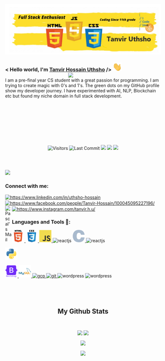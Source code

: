 ![](media/fullstack.jpg)
<h3> < Hello world, I'm <a href="https://   " target="_blank"> Tanvir Hossain Uthsho</a> /> <img src="https://raw.githubusercontent.com/ABSphreak/ABSphreak/master/gifs/Hi.gif" width="30px"><img  align='right' src="https://user-images.githubusercontent.com/43414928/113603231-5101d200-9661-11eb-9dcf-93d0401a7287.png" width="300px"> </h3>
I am a pre-final year CS student with a great passion for programming. I am trying to create magic with 0's and 1's. The green dots on my GitHub profile show my developer journey. I have experimented with AI, NLP, Blockchain etc but found my niche domain in full stack development.
<br><br><br><br><br><br><br><br><br>
<p align="center">
 <img alt="Visitors" src="https://komarev.com/ghpvc/?username=TanvirUthsho&style=flat&labelColor=black&logo=github&label=PROFILE+VIEWS&color=29bf12"/>
 <img alt="Last Commit" src="https://img.shields.io/github/last-commit/TanvirUthsho/TanvirUthsho?logo=markdown&label=LAST+UPDATE&color=29bf12&style=flat">
 <!--<img src="https://badges.pufler.dev/visits/TanvirUthsho/TanvirUthsho"/>-->
 <img src="https://badges.pufler.dev/years/TanvirUthsho"/>
 <img src="https://badges.pufler.dev/repos/TanvirUthsho"/>
 <img src="https://badges.pufler.dev/commits/monthly/TanvirUthsho"/>
</p>

<br>
<br>

<!-- ===================
========================== -->
<img src="https://media.giphy.com/media/LnQjpWaON8nhr21vNW/giphy.gif" width="40"><h3 align="left">Connect with me:</h3>
<p align="left">
<a href="https://www.linkedin.com/in/uthsho-hossain" target="blank"><img align="center" src="https://cdn.jsdelivr.net/npm/simple-icons@3.0.1/icons/linkedin.svg" alt="https://www.linkedin.com/in/uthsho-hossain" height="30" width="40" /></a>
<a href="https://fb.com/people/Tanvir-Hossain/100045095227196/" target="blank"><img align="center" src="https://cdn.jsdelivr.net/npm/simple-icons@3.0.1/icons/facebook.svg" alt="https://www.facebook.com/people/Tanvir-Hossain/100045095227196/" height="30" width="40" /></a>
<a href="https://instagram.com/tanvir.h.u/" target="blank"><img align="center" src="https://cdn.jsdelivr.net/npm/simple-icons@3.0.1/icons/instagram.svg" alt="https://www.instagram.com/tanvir.h.u/" height="30" width="40" /></a>
<a href="https://mailto:ojinnnakapascal@gmail.com">
<img align="left" alt="Pascal's Mail" width="22px" src="https://cdn.jsdelivr.net/npm/simple-icons@v3/icons/gmail.svg" />
</a>
</p>

<h3 align="left">Languages and Tools 🚀:</h3>
<p align="left">
<a href="https://www.w3.org/html/" target="_blank"> <img
src="https://raw.githubusercontent.com/devicons/devicon/master/icons/html5/html5-original-wordmark.svg"
 alt="html5" width="40" height="40" /> </a> 
 <a href="https://www.w3schools.com/css/"target="_blank"> <img src="https://raw.githubusercontent.com/devicons/devicon/master/icons/css3/css3-original-wordmark.svg"
                    alt="css3" width="40" height="40" /> </a> 
                      <a
                href="https://developer.mozilla.org/en-US/docs/Web/JavaScript" target="_blank"> <img
                    src="https://raw.githubusercontent.com/devicons/devicon/master/icons/javascript/javascript-original.svg"
                    alt="javascript" width="40" height="40" /> </a> 
 <img src="https://www.vectorlogo.zone/logos/reactjs/reactjs-icon.svg" alt="reactjs" width="40"
                height="40" />
 <a href="https://www.cprogramming.com/"
                target="_blank"> <img
                    src="https://raw.githubusercontent.com/devicons/devicon/master/icons/c/c-original.svg" alt="c"
                    width="40" height="40" /> </a>
                  <img src="https://www.vectorlogo.zone/logos/java/java-ar21.svg" alt="reactjs" width="40"
                height="40" />  

<a href="https://www.python.org" target="_blank"> <img
                    src="https://raw.githubusercontent.com/devicons/devicon/master/icons/python/python-original.svg"
                    alt="python" width="40" height="40" /> </a>

<a href="https://getbootstrap.com" target="_blank"> <img
                    src="https://raw.githubusercontent.com/devicons/devicon/master/icons/bootstrap/bootstrap-plain-wordmark.svg"
                    alt="bootstrap" width="40" height="40" /> </a> 
                     <a href="https://www.mysql.com/" target="_blank">
                <img src="https://raw.githubusercontent.com/devicons/devicon/master/icons/mysql/mysql-original-wordmark.svg"
                    alt="mysql" width="40" height="40" /> </a>
                  <a href="https://cloud.google.com" target="_blank"> <img
                    src="https://www.vectorlogo.zone/logos/google_cloud/google_cloud-icon.svg" alt="gcp" width="40"
                    height="40" /> 
                </a> <a href="https://git-scm.com/" target="_blank"> <img
                    src="https://www.vectorlogo.zone/logos/git-scm/git-scm-icon.svg" alt="git" width="40" height="40" />
            </a> 
             <img src="https://www.vectorlogo.zone/logos/laravel/laravel-ar21.svg"
                alt="wordpress" width="40" height="40" />
             <img src="https://www.vectorlogo.zone/logos/wordpress/wordpress-icon.svg"
                alt="wordpress" width="40" height="40" />
                </p>

<br>
<br>
<br>
<h2 align="center">
  My Github Stats
</h2>
 
<br>

<p align = "center">
  <img  src = "https://github-readme-stats.vercel.app/api?username=TanvirUthsho&show_icons=true&theme=radical&line_height=27">
  <img src = "https://github-readme-stats.vercel.app/api/top-langs/?username=TanvirUthsho&theme=radical">
</p>

<p align = "center">
 <img  src="https://github-readme-streak-stats.herokuapp.com/?user=TanvirUthsho&show_icons=true&locale=en&layout=compact&theme=radical&line_height=0" />
</p> 

<p align = "center">
 <img src="https://activity-graph.herokuapp.com/graph?username=TanvirUthsho&theme=redical">
</p> 
